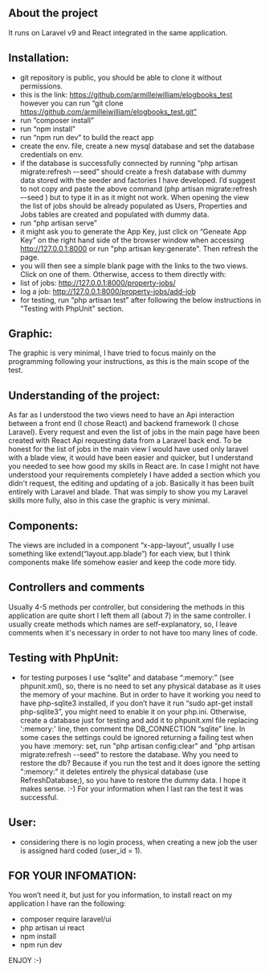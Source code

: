 
## About the project
It runs on Laravel v9 and React integrated in the same application.

## Installation:
- git repository is public, you should be able to clone it without permissions.
- this is the link: https://github.com/armilleiwilliam/elogbooks_test
  however you can run “git clone https://github.com/armilleiwilliam/elogbooks_test.git”
- run “composer install”
- run “npm install"
- run “npm run dev” to build the react app
- create the env. file, create a new mysql database and set the database credentials on env.
- if the database is successfully connected by running “php artisan migrate:refresh –-seed” should create a fresh database
  with dummy data stored with the seeder and factories I have developed. I’d suggest to not copy and paste the above command
  (php artisan migrate:refresh –-seed ) but to type it in as it might not work. When opening the view the list of jobs should
  be already populated as Users, Properties and Jobs tables are created and populated with dummy data.
- run “php artisan serve”
- it might ask you to generate the App Key, just click on “Geneate App Key” on the right hand side of the browser window
  when accessing  http://127.0.0.1:8000 or run "php artisan key:generate". Then refresh the page.
- you will then see a simple blank page with the links to the two views. Click on one of them. Otherwise, access to them directly with:
- list of jobs: http://127.0.0.1:8000/property-jobs/
- log a job: http://127.0.0.1:8000/property-jobs/add-job
- for testing, run “php artisan test” after following the below instructions in "Testing with PhpUnit" section. 

## Graphic:
The graphic is very minimal, I have tried to focus mainly on the programming following your instructions, as this is the
main scope of the test.

## Understanding of the project:
As far as I understood the two views need to have an Api interaction between a front end (I chose React) and
backend framework (I chose Laravel). Every request and even the list of jobs in the main page have been created with React
Api requesting data from a Laravel back end. To be honest for
the list of jobs in the main view I would have used only laravel with a blade view, it would have been easier and quicker,
but I understand you needed to see how good my skills in React are.
In case I might not have understood your requirements completely I have added a section which you didn't request, the editing and updating
of a job. Basically it has been built entirely with Laravel and blade. That was simply to show you
my Laravel skills more fully, also in this case the graphic is very minimal.

## Components:
The views are included in a component “x-app-layout”, usually I use something like extend(“layout.app.blade”) for each view,
but I think components make life somehow easier and keep the code more tidy.

## Controllers and comments
Usually 4-5 methods per controller, but considering the methods in this application are quite short I left them all (about 7) in the 
same controller. 
I usually create methods which names are self-explanatory, so, I leave comments
when it's necessary in order to not have too many lines of code. 

## Testing with PhpUnit:
- for testing purposes I use “sqlite” and database “:memory:” (see phpunit.xml), so, there is no need to set any physical database
  as it uses the memory of your machine. But in order to have it working you need to have php-sqlite3 installed, 
  if you don’t have it run “sudo apt-get install php-sqlite3”, you might need to enable it on your php.ini. Otherwise, create 
   a database just for testing and add it to phpunit.xml file replacing ':memory:' line, then comment the DB_CONNECTION “sqlite” line.
  In some cases the settings could be ignored returning a failing test when you have :memory: set, run "php artisan config:clear" and 
  "php artisan migrate:refresh --seed" to restore the database. Why you need to restore the db? Because if you run the test and it does ignore
  the setting ":memory:" it deletes entirely the physical database (use RefreshDatabase;), so you have to 
  restore the dummy data. I hope it makes sense.  :-) For your information when I last ran the test it was successful. 


## User:
- considering there is no login process, when creating a new job the user is assigned hard coded (user_id = 1).

## FOR YOUR INFOMATION:
You won’t need it, but just for you information, to install react on my application I have ran the following:
- composer require laravel/ui
- php artisan ui react
- npm install
- npm run dev

ENJOY :-)
